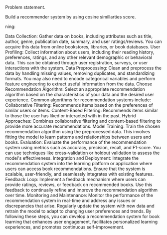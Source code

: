 Problem statement.

Build a recommender system by using cosine simillarties score.

ning:

Data Collection:
Gather data on books, including attributes such as title, author, genre, publication date, summary, and user ratings/reviews. You can acquire this data from online bookstores, libraries, or book databases.
User Profiling:
Collect information about users, including their reading history, preferences, ratings, and any other relevant demographic or behavioral data. This can be obtained through user registration, surveys, or user interactions with the system.
Data Preprocessing:
Clean and preprocess the data by handling missing values, removing duplicates, and standardizing formats. You may also need to encode categorical variables and perform feature engineering to extract useful information from the data.
Choose Recommendation Algorithm:
Select an appropriate recommendation algorithm based on the characteristics of your data and the desired user experience. Common algorithms for recommendation systems include:
Collaborative Filtering: Recommends items based on the preferences of similar users or items.
Content-Based Filtering: Recommends items similar to those the user has liked or interacted with in the past.
Hybrid Approaches: Combines collaborative filtering and content-based filtering to provide more accurate recommendations.
Model Training:
Train the chosen recommendation algorithm using the preprocessed data. This involves fitting the model to learn patterns and relationships between users and books.
Evaluation:
Evaluate the performance of the recommendation system using metrics such as accuracy, precision, recall, and F1-score. You can use techniques like cross-validation or holdout validation to assess the model's effectiveness.
Integration and Deployment:
Integrate the recommendation system into the learning platform or application where users can access book recommendations. Ensure that the system is scalable, user-friendly, and seamlessly integrates with existing features.
Feedback Loop:
Implement a feedback mechanism where users can provide ratings, reviews, or feedback on recommended books. Use this feedback to continually refine and improve the recommendation algorithm over time.
Monitoring and Maintenance:
Monitor the performance of the recommendation system in real-time and address any issues or discrepancies that arise. Regularly update the system with new data and retrain the model to adapt to changing user preferences and trends.
By following these steps, you can develop a recommendation system for book learning that enhances user engagement, facilitates personalized learning experiences, and promotes continuous self-improvement.









